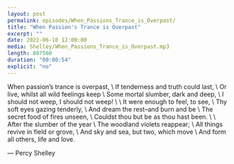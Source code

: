 ```yaml
---
layout: post
permalink: episodes/When_Passions_Trance_is_Overpast/
title: "When Passion's Trance is Overpast"
excerpt: ""
date: 2022-06-10 12:00:00
media: Shelley/When_Passions_Trance_is_Overpast.mp3
length: 807560
duration: "00:00:54"
explicit: "no"
---
```


When passion’s trance is overpast, \\
If tenderness and truth could last, \\
Or live, whilst all wild feelings keep \\
Some mortal slumber, dark and deep, \\
I should not weep, I should not weep! \\
 \\
It were enough to feel, to see, \\
Thy soft eyes gazing tenderly, \\
And dream the rest–and burn and be \\
The secret food of fires unseen, \\
Couldst thou but be as thou hast been. \\
 \\
After the slumber of the year \\
The woodland violets reappear; \\
All things revive in field or grove, \\
And sky and sea, but two, which move \\
And form all others, life and love.

— Percy Shelley